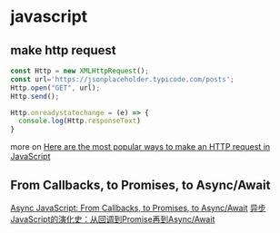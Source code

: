# javascript

## make http request

``` javascript
const Http = new XMLHttpRequest();
const url='https://jsonplaceholder.typicode.com/posts';
Http.open("GET", url);
Http.send();

Http.onreadystatechange = (e) => {
  console.log(Http.responseText)
}
```
more on [Here are the most popular ways to make an HTTP request in JavaScript](https://www.freecodecamp.org/news/here-is-the-most-popular-ways-to-make-an-http-request-in-javascript-954ce8c95aaa/)

## From Callbacks, to Promises, to Async/Await
[Async JavaScript: From Callbacks, to Promises, to Async/Await](https://tylermcginnis.com/async-javascript-from-callbacks-to-promises-to-async-await/)
[异步JavaScript的演化史：从回调到Promise再到Async/Await](https://mp.weixin.qq.com/s/V6EtgI_mAFk7FAFPSVFg4Q)
